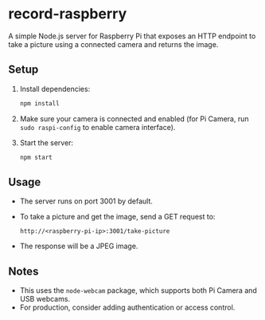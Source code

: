 # record-raspberry

A simple Node.js server for Raspberry Pi that exposes an HTTP endpoint to take a picture using a connected camera and returns the image.

## Setup

1. Install dependencies:
   ```sh
   npm install
   ```

2. Make sure your camera is connected and enabled (for Pi Camera, run `sudo raspi-config` to enable camera interface).

3. Start the server:
   ```sh
   npm start
   ```

## Usage

- The server runs on port 3001 by default.
- To take a picture and get the image, send a GET request to:
  
  `http://<raspberry-pi-ip>:3001/take-picture`

- The response will be a JPEG image.

## Notes
- This uses the `node-webcam` package, which supports both Pi Camera and USB webcams.
- For production, consider adding authentication or access control. 